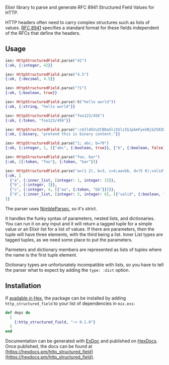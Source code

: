 Elixir library to parse and generate RFC 8941 Structured Field Values for HTTP.

HTTP headers often need to carry complex structures such as lists of values.
[RFC 8941](https://tools.ietf.org/html/rfc8941) specifies a standard format
for these fields independent of the RFCs that define the headers.

## Usage

```elixir
iex> HttpStructuredField.parse("42")
{:ok, {:integer, 42}}

iex> HttpStructuredField.parse("4.5")
{:ok, {:decimal, 4.5}}

iex> HttpStructuredField.parse("?1")
{:ok, {:boolean, true}}

iex> HttpStructuredField.parse(~S("hello world"))
{:ok, {:string, "hello world"}}

iex> HttpStructuredField.parse("foo123/456")
{:ok, {:token, "foo123/456"}}

iex> HttpStructuredField.parse(":cHJldGVuZCB0aGlzIGlzIGJpbmFyeSBjb250ZW50Lg==:")
{:ok, {:binary, "pretend this is binary content."}}

iex> HttpStructuredField.parse("1; abc; b=?0")
{:ok, {:integer, 1, [{"abc", {:boolean, true}}, {"b", {:boolean, false}}]}}

iex> HttpStructuredField.parse("foo, bar")
{:ok, [{:token, "foo"}, {:token, "bar"}]}

iex> HttpStructuredField.parse("a=(1 2), b=3, c=4;aa=bb, d=(5 6);valid", type: :dict)
{:ok, [
  {"a", {:inner_list, [integer: 1, integer: 2]}},
  {"b", {:integer, 3}},
  {"c", {:integer, 4, [{"aa", {:token, "bb"}}]}},
  {"d", {:inner_list, [integer: 5, integer: 6], [{"valid", {:boolean, true}}]}}
]}
```

The parser uses [NimbleParsec](https://hex.pm/packages/nimble_parsec), so it's
strict.

It handles the funky syntax of parameters, nested lists, and dictionaries. You can
run it on any input and it will return a tagged tuple for a simple value
or an Elixir list for a list of values. If there are parameters, then the tuple
will have three elements, with the third being a list. Inner List types are
tagged tuples, as we need some place to put the parameters.

Parmeters and dictionary members are represented as lists of tuples where the
name is the first tuple element.

Dictionary types are unfortunately incompatible with lists, so you have to tell
the parser what to expect by adding the `type: :dict` option.

## Installation

If [available in Hex](https://hex.pm/docs/publish), the package can be installed
by adding `http_structured_field` to your list of dependencies in `mix.exs`:

```elixir
def deps do
  [
    {:http_structured_field, "~> 0.1.0"}
  ]
end
```

Documentation can be generated with [ExDoc](https://github.com/elixir-lang/ex_doc)
and published on [HexDocs](https://hexdocs.pm). Once published, the docs can
be found at [https://hexdocs.pm/http_structured_field](https://hexdocs.pm/http_structured_field).
